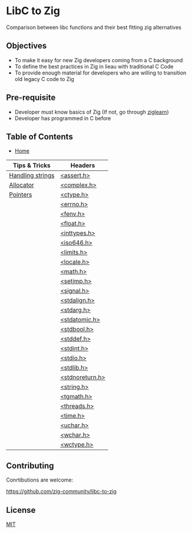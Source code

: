 # LibC to Zig

Comparison between libc functions and their best fitting zig alternatives

## Objectives

- To make it easy for new Zig developers coming from a C background
- To define the best practices in Zig in lieau with traditional C Code
- To provide enough material for developers who are willing to transition old legacy C code to Zig

## Pre-requisite

- Developer must know basics of Zig (If not, go through [ziglearn](https://ziglearn.org))
- Developer has programmed in C before

## Table of Contents

- [Home](/)

| Tips & Tricks | Headers | 
| ---     | ---         |
| [Handling strings](/tips_tricks/handling_strings.md) | [\<assert.h\>](/headers/assert_h.md "LibC to Zig: <assert.h>")  |
| [Allocator](/tips_tricks/allocator.md) | [\<complex.h\>](/headers/complex_h.md "LibC to Zig: <complex.h>") |
| [Pointers](/tips_tricks/pointers.md) | [\<ctype.h\>](/headers/ctype_h.md "LibC to Zig: <ctype.h>") |
| | [\<errno.h\>](/headers/errno_h.md "LibC to Zig: <errno.h>") |
| | [\<fenv.h\>](/headers/fenv_h.md "LibC to Zig: <fenv.h>") |   
| | [\<float.h\>](/headers/float_h.md "LibC to Zig: <float.h>") |
| | [\<inttypes.h\>](/headers/inttypes_h.md "LibC to Zig: <inttypes.h>") |       
| | [\<iso646.h\>](/headers/iso646_h.md "LibC to Zig: <iso646.h>") |     
| | [\<limits.h\>](/headers/limits_h.md "LibC to Zig: <limits.h>") |     
| | [\<locale.h\>](/headers/locale_h.md "LibC to Zig: <locale.h>") |     
| | [\<math.h\>](/headers/math_h.md "LibC to Zig: <math.h>") |   
| | [\<setjmp.h\>](/headers/setjmp_h.md "LibC to Zig: <setjmp.h>") |     
| | [\<signal.h\>](/headers/signal_h.md "LibC to Zig: <signal.h>") |     
| | [\<stdalign.h\>](/headers/stdalign_h.md "LibC to Zig: <stdalign.h>") |       
| | [\<stdarg.h\>](/headers/stdarg_h.md "LibC to Zig: <stdarg.h>") |     
| | [\<stdatomic.h\>](/headers/stdatomic_h.md "LibC to Zig: <stdatomic.h>") |    
| | [\<stdbool.h\>](/headers/stdbool_h.md "LibC to Zig: <stdbool.h>") |  
| | [\<stddef.h\>](/headers/stddef_h.md "LibC to Zig: <stddef.h>") |     
| | [\<stdint.h\>](/headers/stdint_h.md "LibC to Zig: <stdint.h>") |     
| | [\<stdio.h\>](/headers/stdio_h.md "LibC to Zig: <stdio.h>") |
| | [\<stdlib.h\>](/headers/stdlib_h.md "LibC to Zig: <stdlib.h>") |     
| | [\<stdnoreturn.h\>](/headers/stdnoreturn_h.md "LibC to Zig: <stdnoreturn.h>") |      
| | [\<string.h\>](/headers/string_h.md "LibC to Zig: <string.h>") |     
| | [\<tgmath.h\>](/headers/tgmath_h.md "LibC to Zig: <tgmath.h>") |     
| | [\<threads.h\>](/headers/threads_h.md "LibC to Zig: <threads.h>") |  
| | [\<time.h\>](/headers/time_h.md "LibC to Zig: <time.h>") |   
| | [\<uchar.h\>](/headers/uchar_h.md "LibC to Zig: <uchar.h>") |
| | [\<wchar.h\>](/headers/wchar_h.md "LibC to Zig: <wchar.h>") |
| | [\<wctype.h\>](/headers/wctype_h.md "LibC to Zig: <wctype.h>") |     

## Contributing

Conrtibutions are welcome:

https://github.com/zig-community/libc-to-zig

## License

[MIT](https://github.com/zig-community/libc-to-zig/blob/main/LICENSE)

